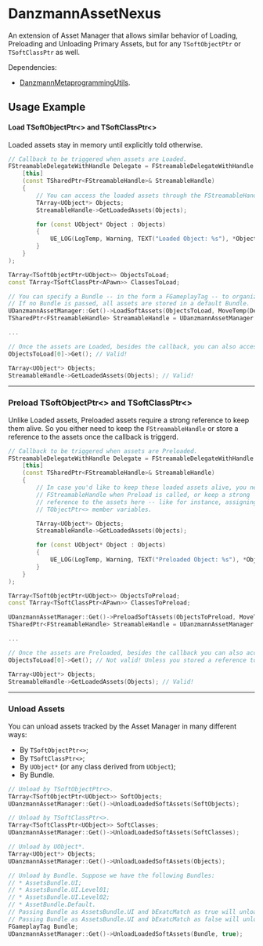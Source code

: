 # DanzmannAssetNexus
An extension of Asset Manager that allows similar behavior
of Loading, Preloading and Unloading Primary Assets, but for
any `TSoftObjectPtr` or `TSoftClassPtr` as well.

Dependencies:
* [DanzmannMetaprogrammingUtils](https://github.com/iVcente/DanzmannMetaprogrammingUtils).

## Usage Example

#### Load TSoftObjectPtr<> and TSoftClassPtr<>
Loaded assets stay in memory until explicitly told otherwise.
```cpp
// Callback to be triggered when assets are Loaded.
FStreamableDelegateWithHandle Delegate = FStreamableDelegateWithHandle::CreateLambda(
    [this]
    (const TSharedPtr<FStreamableHandle>& StreamableHandle)
    {
        // You can access the loaded assets through the FStreamableHandle
        TArray<UObject*> Objects;
        StreamableHandle->GetLoadedAssets(Objects);

        for (const UObject* Object : Objects)
        {
            UE_LOG(LogTemp, Warning, TEXT("Loaded Object: %s"), *Object->GetName());
        }
    }
);

TArray<TSoftObjectPtr<UObject>> ObjectsToLoad;
const TArray<TSoftClassPtr<APawn>> ClassesToLoad;

// You can specify a Bundle -- in the form a FGameplayTag -- to organize the Loaded assets.
// If no Bundle is passed, all assets are stored in a default Bundle.
UDanzmannAssetManager::Get()->LoadSoftAssets(ObjectsToLoad, MoveTemp(Delegate), FGameplayTag());
TSharedPtr<FStreamableHandle> StreamableHandle = UDanzmannAssetManager::Get()->LoadSoftAssets(ClassesToLoad, MoveTemp(Delegate));

...

// Once the assets are Loaded, besides the callback, you can also access them as the following:
ObjectsToLoad[0]->Get(); // Valid!

TArray<UObject*> Objects;
StreamableHandle->GetLoadedAssets(Objects); // Valid!
```

---

### Preload TSoftObjectPtr<> and TSoftClassPtr<>
Unlike Loaded assets, Preloaded assets require a strong reference to keep them alive. So you either need to keep the `FStreamableHandle` or store a reference to the assets once the callback is triggerd.
```cpp
// Callback to be triggered when assets are Preloaded.
FStreamableDelegateWithHandle Delegate = FStreamableDelegateWithHandle::CreateLambda(
    [this]
    (const TSharedPtr<FStreamableHandle>& StreamableHandle)
    {
        // In case you'd like to keep these loaded assets alive, you need to store
        // FStreamableHandle when Preload is called, or keep a strong
        // reference to the assets here -- like for instance, assigning them to
        // TObjectPtr<> member variables.

        TArray<UObject*> Objects;
        StreamableHandle->GetLoadedAssets(Objects);

        for (const UObject* Object : Objects)
        {
            UE_LOG(LogTemp, Warning, TEXT("Preloaded Object: %s"), *Object->GetName());
        }
    }
);

TArray<TSoftObjectPtr<UObject>> ObjectsToPreload;
const TArray<TSoftClassPtr<APawn>> ClassesToPreload;

UDanzmannAssetManager::Get()->PreloadSoftAssets(ObjectsToPreload, MoveTemp(Delegate));
TSharedPtr<FStreamableHandle> StreamableHandle = UDanzmannAssetManager::Get()->PreloadSoftAssets(ClassesToPreload, MoveTemp(Delegate));

...

// Once the assets are Preloaded, besides the callback you can also access them as the following:
ObjectsToLoad[0]->Get(); // Not valid! Unless you stored a reference to assets on callback.

TArray<UObject*> Objects;
StreamableHandle->GetLoadedAssets(Objects); // Valid!
```

---

### Unload Assets
You can unload assets tracked by the Asset Manager in many different ways:
* By `TSoftObjectPtr<>`;
* By `TSoftClassPtr<>`;
* By `UObject*` (or any class derived from `UObject`);
* By Bundle.

```cpp
// Unload by TSoftObjectPtr<>.
TArray<TSoftObjectPtr<UObject>> SoftObjects;
UDanzmannAssetManager::Get()->UnloadLoadedSoftAssets(SoftObjects);

// Unload by TSoftClassPtr<>.
TArray<TSoftClassPtr<UObject>> SoftClasses;
UDanzmannAssetManager::Get()->UnloadLoadedSoftAssets(SoftClasses);

// Unload by UObject*.
TArray<UObject*> Objects;
UDanzmannAssetManager::Get()->UnloadLoadedSoftAssets(Objects);

// Unload by Bundle. Suppose we have the following Bundles:
// * AssetsBundle.UI;
// * AssetsBundle.UI.Level01;
// * AssetsBundle.UI.Level02;
// * AssetBundle.Default.
// Passing Bundle as AssetsBundle.UI and bExatcMatch as true will unload only assets in this Bundle.
// Passing Bundle as AssetsBundle.UI and bExatcMatch as false will unload all assets in this Bundle plus AssetsBundle.UI.Level01 and AssetsBundle.UI.Level02.
FGameplayTag Bundle;
UDanzmannAssetManager::Get()->UnloadLoadedSoftAssets(Bundle, true);
```
